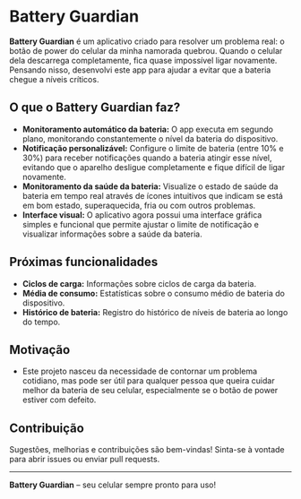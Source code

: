 # Battery Guardian

**Battery Guardian** é um aplicativo criado para resolver um problema real: o botão de power do celular da minha namorada quebrou. Quando o celular dela descarrega completamente, fica quase impossível ligar novamente. Pensando nisso, desenvolvi este app para ajudar a evitar que a bateria chegue a níveis críticos.

## O que o Battery Guardian faz?

- **Monitoramento automático da bateria:** O app executa em segundo plano, monitorando constantemente o nível da bateria do dispositivo.
- **Notificação personalizável:** Configure o limite de bateria (entre 10% e 30%) para receber notificações quando a bateria atingir esse nível, evitando que o aparelho desligue completamente e fique difícil de ligar novamente.
- **Monitoramento da saúde da bateria:** Visualize o estado de saúde da bateria em tempo real através de ícones intuitivos que indicam se está em bom estado, superaquecida, fria ou com outros problemas.
- **Interface visual:** O aplicativo agora possui uma interface gráfica simples e funcional que permite ajustar o limite de notificação e visualizar informações sobre a saúde da bateria.

## Próximas funcionalidades

- **Ciclos de carga:** Informações sobre ciclos de carga da bateria.
- **Média de consumo:** Estatísticas sobre o consumo médio de bateria do dispositivo.
- **Histórico de bateria:** Registro do histórico de níveis de bateria ao longo do tempo.

## Motivação

- Este projeto nasceu da necessidade de contornar um problema cotidiano, mas pode ser útil para qualquer pessoa que queira cuidar melhor da bateria de seu celular, especialmente se o botão de power estiver com defeito.

## Contribuição

Sugestões, melhorias e contribuições são bem-vindas! Sinta-se à vontade para abrir issues ou enviar pull requests.

---
**Battery Guardian** – seu celular sempre pronto para uso!
